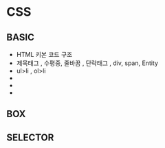 # CSS
BASIC
---
- HTML 키본 코드 구조
- 제목태그 , 수평중, 줄바꿈 , 단락태그 , div, span, Entity
- ul>li , ol>li
-
-
-


BOX
---

SELECTOR
---
 
